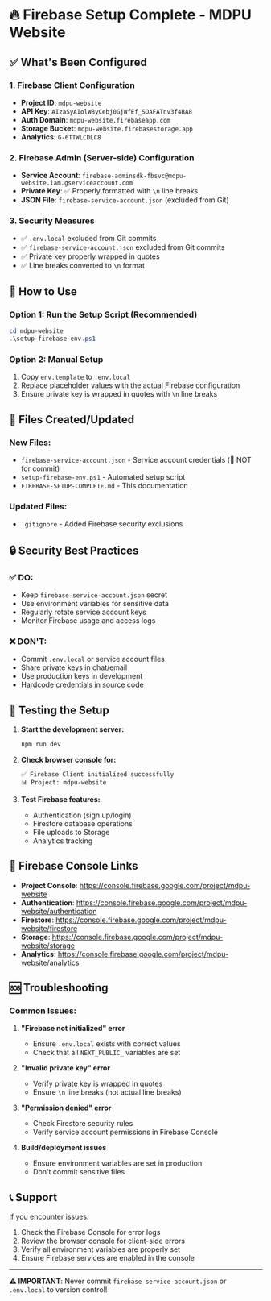 # 🔥 Firebase Setup Complete - MDPU Website

## ✅ What's Been Configured

### 1. Firebase Client Configuration
- **Project ID**: `mdpu-website`
- **API Key**: `AIzaSyAIolW8yCebj0GjWfEf_SOAFATnv3f4BA8`
- **Auth Domain**: `mdpu-website.firebaseapp.com`
- **Storage Bucket**: `mdpu-website.firebasestorage.app`
- **Analytics**: `G-6TTWLCDLC8`

### 2. Firebase Admin (Server-side) Configuration
- **Service Account**: `firebase-adminsdk-fbsvc@mdpu-website.iam.gserviceaccount.com`
- **Private Key**: ✅ Properly formatted with `\n` line breaks
- **JSON File**: `firebase-service-account.json` (excluded from Git)

### 3. Security Measures
- ✅ `.env.local` excluded from Git commits
- ✅ `firebase-service-account.json` excluded from Git commits
- ✅ Private key properly wrapped in quotes
- ✅ Line breaks converted to `\n` format

## 🚀 How to Use

### Option 1: Run the Setup Script (Recommended)
```powershell
cd mdpu-website
.\setup-firebase-env.ps1
```

### Option 2: Manual Setup
1. Copy `env.template` to `.env.local`
2. Replace placeholder values with the actual Firebase configuration
3. Ensure private key is wrapped in quotes with `\n` line breaks

## 🔧 Files Created/Updated

### New Files:
- `firebase-service-account.json` - Service account credentials (🚫 NOT for commit)
- `setup-firebase-env.ps1` - Automated setup script
- `FIREBASE-SETUP-COMPLETE.md` - This documentation

### Updated Files:
- `.gitignore` - Added Firebase security exclusions

## 🔒 Security Best Practices

### ✅ DO:
- Keep `firebase-service-account.json` secret
- Use environment variables for sensitive data
- Regularly rotate service account keys
- Monitor Firebase usage and access logs

### ❌ DON'T:
- Commit `.env.local` or service account files
- Share private keys in chat/email
- Use production keys in development
- Hardcode credentials in source code

## 🧪 Testing the Setup

1. **Start the development server:**
   ```bash
   npm run dev
   ```

2. **Check browser console for:**
   ```
   ✅ Firebase Client initialized successfully
   📊 Project: mdpu-website
   ```

3. **Test Firebase features:**
   - Authentication (sign up/login)
   - Firestore database operations
   - File uploads to Storage
   - Analytics tracking

## 🔗 Firebase Console Links

- **Project Console**: https://console.firebase.google.com/project/mdpu-website
- **Authentication**: https://console.firebase.google.com/project/mdpu-website/authentication
- **Firestore**: https://console.firebase.google.com/project/mdpu-website/firestore
- **Storage**: https://console.firebase.google.com/project/mdpu-website/storage
- **Analytics**: https://console.firebase.google.com/project/mdpu-website/analytics

## 🆘 Troubleshooting

### Common Issues:

1. **"Firebase not initialized" error**
   - Ensure `.env.local` exists with correct values
   - Check that all `NEXT_PUBLIC_` variables are set

2. **"Invalid private key" error**
   - Verify private key is wrapped in quotes
   - Ensure `\n` line breaks (not actual line breaks)

3. **"Permission denied" error**
   - Check Firestore security rules
   - Verify service account permissions in Firebase Console

4. **Build/deployment issues**
   - Ensure environment variables are set in production
   - Don't commit sensitive files

## 📞 Support

If you encounter issues:
1. Check the Firebase Console for error logs
2. Review the browser console for client-side errors
3. Verify all environment variables are properly set
4. Ensure Firebase services are enabled in the console

---

**⚠️ IMPORTANT**: Never commit `firebase-service-account.json` or `.env.local` to version control!


